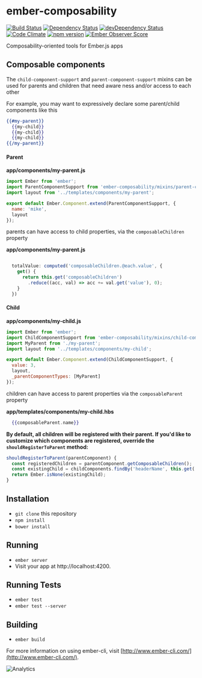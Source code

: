 # ember-composability

[![Build Status](https://travis-ci.org/mike-north/ember-composability.svg?branch=master)](https://travis-ci.org/mike-north/ember-composability)
[![Dependency Status](https://david-dm.org/mike-north/ember-composability.svg)](https://david-dm.org/mike-north/ember-composability)
[![devDependency Status](https://david-dm.org/mike-north/ember-composability/dev-status.svg)](https://david-dm.org/mike-north/ember-composability#info=devDependencies)
[![Code Climate](https://codeclimate.com/github/mike-north/ember-composability/badges/gpa.svg)](https://codeclimate.com/github/mike-north/ember-composability)
[![npm version](https://badge.fury.io/js/ember-composability.svg)](http://badge.fury.io/js/ember-composability)
[![Ember Observer Score](http://emberobserver.com/badges/ember-composability.svg)](http://emberobserver.com/addons/ember-composability)

Composability-oriented tools for Ember.js apps

## Composable components

The `child-component-support` and `parent-component-support` mixins can be used for parents and children that need aware ness and/or access to each other

For example, you may want to expressively declare some parent/child components like this

````handlebars
{{#my-parent}}
  {{my-child}}
  {{my-child}}
  {{my-child}}
{{/my-parent}}

````

#### Parent

**app/components/my-parent.js**

````js
import Ember from 'ember';
import ParentComponentSupport from 'ember-composability/mixins/parent-component-support';
import layout from '../templates/components/my-parent';

export default Ember.Component.extend(ParentComponentSupport, {
  name: 'mike',
  layout
});

````

parents can have access to child properties, via the `composableChildren` property

**app/components/my-parent.js**

```javascript

  totalValue: computed('composableChildren.@each.value', {
    get() {
      return this.get('composableChildren')
        .reduce((acc, val) => acc += val.get('value'), 0);
    }
  })

```

#### Child

**app/components/my-child.js**

````js
import Ember from 'ember';
import ChildComponentSupport from 'ember-composability/mixins/child-component-support';
import MyParent from './my-parent';
import layout from '../templates/components/my-child';

export default Ember.Component.extend(ChildComponentSupport, {
  value: 3,
  layout,
  _parentComponentTypes: [MyParent]
});

````

children can have access to parent properties via the `composableParent` property

**app/templates/components/my-child.hbs**

```handlebars
  {{composableParent.name}}

```

**By default, all children will be registered with their parent. If you'd like to customize which components are registered, override the `shouldRegisterToParent` method:**

```js
shouldRegisterToParent(parentComponent) {
  const registeredChildren = parentComponent.getComposableChildren();
  const existingChild = childComponents.findBy('headerName', this.get('headerName'));
  return Ember.isNone(existingChild);
}
```


## Installation

* `git clone` this repository
* `npm install`
* `bower install`

## Running

* `ember server`
* Visit your app at http://localhost:4200.

## Running Tests

* `ember test`
* `ember test --server`

## Building

* `ember build`

For more information on using ember-cli, visit [http://www.ember-cli.com/](http://www.ember-cli.com/).

![Analytics](https://ga-beacon.appspot.com/UA-66610985-1/mike-north/ember-composability/readme)
